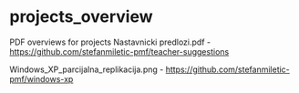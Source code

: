 # projects_overview
PDF overviews for projects
Nastavnicki predlozi.pdf - https://github.com/stefanmiletic-pmf/teacher-suggestions

Windows_XP_parcijalna_replikacija.png - https://github.com/stefanmiletic-pmf/windows-xp
